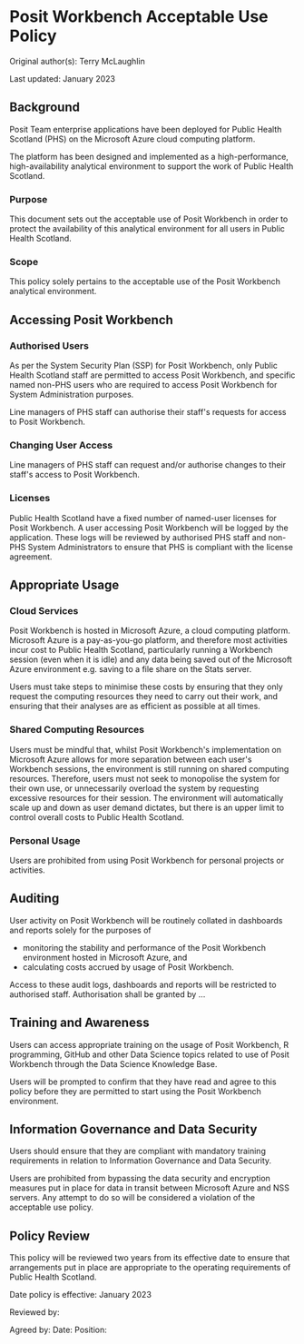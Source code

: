# Posit Workbench Acceptable Use Policy

Original author(s): Terry McLaughlin

Last updated: January 2023

## Background

Posit Team enterprise applications have been deployed for Public Health Scotland (PHS) on the Microsoft Azure cloud computing platform.

The platform has been designed and implemented as a high-performance, high-availability analytical environment to support the work of Public Health Scotland.

### Purpose

This document sets out the acceptable use of Posit Workbench in order to protect the availability of this analytical environment for all users in Public Health Scotland.

### Scope

This policy solely pertains to the acceptable use of the Posit Workbench analytical environment.

## Accessing Posit Workbench

### Authorised Users

As per the System Security Plan (SSP) for Posit Workbench, only Public Health Scotland staff are permitted to access Posit Workbench, and specific named non-PHS users who are required to access Posit Workbench for System Administration purposes.

Line managers of PHS staff can authorise their staff's requests for access to Posit Workbench.

### Changing User Access

Line managers of PHS staff can request and/or authorise changes to their staff's access to Posit Workbench.

### Licenses

Public Health Scotland have a fixed number of named-user licenses for Posit Workbench.  A user accessing Posit Workbench will be logged by the application.  These logs will be reviewed by authorised PHS staff and non-PHS System Administrators to ensure that PHS is compliant with the license agreement.

## Appropriate Usage

### Cloud Services

Posit Workbench is hosted in Microsoft Azure, a cloud computing platform.  Microsoft Azure is a pay-as-you-go platform, and therefore most activities incur cost to Public Health Scotland, particularly running a Workbench session (even when it is idle) and any data being saved out of the Microsoft Azure environment e.g. saving to a file share on the Stats server.

Users must take steps to minimise these costs by ensuring that they only request the computing resources they need to carry out their work, and ensuring that their analyses are as efficient as possible at all times.

### Shared Computing Resources

Users must be mindful that, whilst Posit Workbench's implementation on Microsoft Azure allows for more separation between each user's Workbench sessions, the environment is still running on shared computing resources.  Therefore, users must not seek to monopolise the system for their own use, or unnecessarily overload the system by requesting excessive resources for their session.  The environment will automatically scale up and down as user demand dictates, but there is an upper limit to control overall costs to Public Health Scotland.

### Personal Usage

Users are prohibited from using Posit Workbench for personal projects or activities.

## Auditing

User activity on Posit Workbench will be routinely collated in dashboards and reports solely for the purposes of

* monitoring the stability and performance of the Posit Workbench environment hosted in Microsoft Azure, and
* calculating costs accrued by usage of Posit Workbench.

Access to these audit logs, dashboards and reports will be restricted to authorised staff.  Authorisation shall be granted by ...

## Training and Awareness

Users can access appropriate training on the usage of Posit Workbench, R programming, GitHub and other Data Science topics related to use of Posit Workbench through the Data Science Knowledge Base.

Users will be prompted to confirm that they have read and agree to this policy before they are permitted to start using the Posit Workbench environment.

## Information Governance and Data Security

Users should ensure that they are compliant with mandatory training requirements in relation to Information Governance and Data Security.

Users are prohibited from bypassing the data security and encryption measures put in place for data in transit between Microsoft Azure and NSS servers.  Any attempt to do so will be considered a violation of the acceptable use policy.



## Policy Review

This policy will be reviewed two years from its effective date to ensure that arrangements put in place are appropriate to the operating requirements of Public Health Scotland. 

Date policy is effective: January 2023

Reviewed by: 

Agreed by:
Date:
Position:
